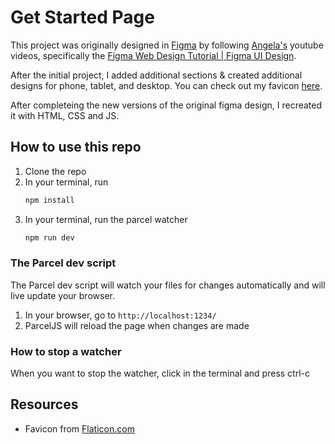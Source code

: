 # Get Started Page

This project was originally designed in [Figma](https://www.figma.com) by following [Angela's](https://www.youtube.com/channel/UC_TjoSnaI3CTgIgmSn3rruA) youtube videos, specifically the [Figma Web Design Tutorial | Figma UI Design](https://www.youtube.com/watch?v=oYCesPcxpEw&ab_channel=AngelaDelise).

After the initial project, I added additional sections & created additional designs for phone, tablet, and desktop. You can check out my favicon [here](https://www.figma.com/file/yYnZcIHL1Idnkyq3bIPAfs/Get-Started-Responsive-Page?node-id=0%3A1).

After completeing the new versions of the original figma design, I recreated it with HTML, CSS and JS.

## How to use this repo

1. Clone the repo
1. In your terminal, run
   ```bash
   npm install
   ```
1. In your terminal, run the parcel watcher
   ```bash
   npm run dev
   ```

### The Parcel dev script

The Parcel dev script will watch your files for changes automatically and will live update your browser.

1. In your browser, go to `http://localhost:1234/`
1. ParcelJS will reload the page when changes are made

### How to stop a watcher

When you want to stop the watcher, click in the terminal and press ctrl-c

## Resources

- Favicon from [Flaticon.com](https://www.flaticon.com/free-icon/birthday-card_492957)
